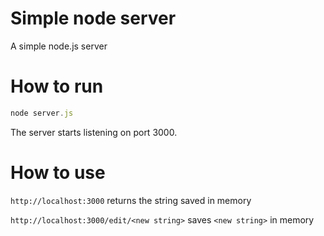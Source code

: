 # Simple node server

A simple node.js server

# How to run

```js
node server.js
```

The server starts listening on port 3000.

# How to use

`http://localhost:3000` returns the string saved in memory

`http://localhost:3000/edit/<new string>` saves `<new string>` in memory
